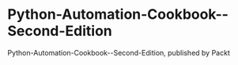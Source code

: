 # Python-Automation-Cookbook--Second-Edition
Python-Automation-Cookbook--Second-Edition, published by Packt
